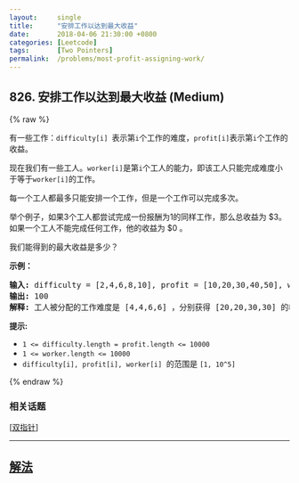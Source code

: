 ```yaml
---
layout:     single
title:      "安排工作以达到最大收益"
date:       2018-04-06 21:30:00 +0800
categories: [Leetcode]
tags:       [Two Pointers]
permalink:  /problems/most-profit-assigning-work/
---
```


## 826. 安排工作以达到最大收益 (Medium)

{% raw %}

<p>有一些工作：<code>difficulty[i]&nbsp;</code>表示第<code>i</code>个工作的难度，<code>profit[i]</code>表示第<code>i</code>个工作的收益。</p>

<p>现在我们有一些工人。<code>worker[i]</code>是第<code>i</code>个工人的能力，即该工人只能完成难度小于等于<code>worker[i]</code>的工作。</p>

<p>每一个工人都最多只能安排一个工作，但是一个工作可以完成多次。</p>

<p>举个例子，如果3个工人都尝试完成一份报酬为1的同样工作，那么总收益为 $3。如果一个工人不能完成任何工作，他的收益为 $0 。</p>

<p>我们能得到的最大收益是多少？</p>

<p><strong>示例：</strong></p>

<pre><strong>输入: </strong>difficulty = [2,4,6,8,10], profit = [10,20,30,40,50], worker = [4,5,6,7]
<strong>输出: </strong>100 
<strong>解释: </strong>工人被分配的工作难度是 [4,4,6,6] ，分别获得 [20,20,30,30] 的收益。</pre>

<p><strong>提示:</strong></p>

<ul>
	<li><code>1 &lt;= difficulty.length = profit.length &lt;= 10000</code></li>
	<li><code>1 &lt;= worker.length &lt;= 10000</code></li>
	<li><code>difficulty[i], profit[i], worker[i]</code>&nbsp; 的范围是&nbsp;<code>[1, 10^5]</code></li>
</ul>

{% endraw %}

### 相关话题
  [[双指针](https://github.com/openset/leetcode/tree/master/tag/two-pointers/README.md)]

---

## [解法](https://github.com/openset/leetcode/tree/master/problems/most-profit-assigning-work)
